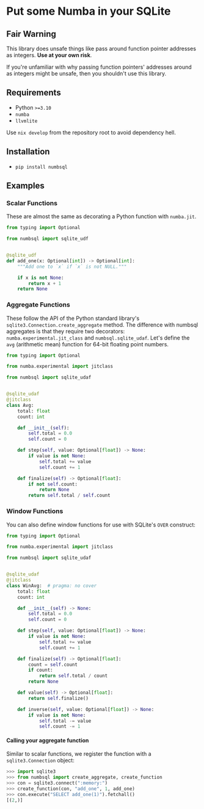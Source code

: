 # Put some Numba in your SQLite

## Fair Warning

This library does unsafe things like pass around function pointer addresses
as integers.  **Use at your own risk**.

If you're unfamiliar with why passing function pointers' addresses around as
integers might be unsafe, then you shouldn't use this library.

## Requirements

* Python `>=3.10`
* `numba`
* `llvmlite`

Use `nix develop` from the repository root to avoid dependency hell.

## Installation

* `pip install numbsql`

## Examples

### Scalar Functions

These are almost the same as decorating a Python function with `numba.jit`.

```python
from typing import Optional

from numbsql import sqlite_udf


@sqlite_udf
def add_one(x: Optional[int]) -> Optional[int]:
    """Add one to `x` if `x` is not NULL."""

    if x is not None:
        return x + 1
    return None
```


### Aggregate Functions

These follow the API of the Python standard library's
`sqlite3.Connection.create_aggregate` method. The difference with numbsql
aggregates is that they require two decorators: `numba.experimental.jit_class` and
`numbsql.sqlite_udaf`. Let's define the `avg` (arithmetic mean) function for
64-bit floating point numbers.

```python
from typing import Optional

from numba.experimental import jitclass

from numbsql import sqlite_udaf


@sqlite_udaf
@jitclass
class Avg:
    total: float
    count: int

    def __init__(self):
        self.total = 0.0
        self.count = 0

    def step(self, value: Optional[float]) -> None:
        if value is not None:
            self.total += value
            self.count += 1

    def finalize(self) -> Optional[float]:
        if not self.count:
            return None
        return self.total / self.count
```

### Window Functions

You can also define window functions for use with SQLite's `OVER` construct:

```python
from typing import Optional

from numba.experimental import jitclass

from numbsql import sqlite_udaf


@sqlite_udaf
@jitclass
class WinAvg:  # pragma: no cover
    total: float
    count: int

    def __init__(self) -> None:
        self.total = 0.0
        self.count = 0

    def step(self, value: Optional[float]) -> None:
        if value is not None:
            self.total += value
            self.count += 1

    def finalize(self) -> Optional[float]:
        count = self.count
        if count:
            return self.total / count
        return None

    def value(self) -> Optional[float]:
        return self.finalize()

    def inverse(self, value: Optional[float]) -> None:
        if value is not None:
            self.total -= value
            self.count -= 1
```

#### Calling your aggregate function

Similar to scalar functions, we register the function with a `sqlite3.Connection` object:

```python
>>> import sqlite3
>>> from numbsql import create_aggregate, create_function
>>> con = sqlite3.connect(":memory:")
>>> create_function(con, "add_one", 1, add_one)
>>> con.execute("SELECT add_one(1)").fetchall()
[(2,)]
```
